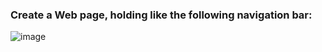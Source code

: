 ### Create a Web page, holding like the following navigation bar:

![image](https://github.com/nsinorov/SoftUniMainPath/assets/45227327/00e94b87-b049-4531-b457-5bd328a2d4d3)
